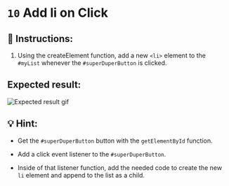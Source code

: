 # `10` Add li on Click

## 📝 Instructions:

1. Using the createElement function, add a new `<li>` element to the `#myList` whenever the  `#superDuperButton` is clicked.

## Expected result:

![Expected result gif](../../.learn/assets/11-1.gif)

## 💡 Hint:

+ Get the `#superDuperButton` button with the `getElementById` function.

+ Add a click event listener to the `#superDuperButton`.

+ Inside of that listener function, add the needed code to create the new `li` element and append to the list as a child.